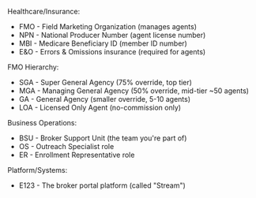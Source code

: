   Healthcare/Insurance:
  - FMO - Field Marketing Organization (manages agents)
  - NPN - National Producer Number (agent license number)
  - MBI - Medicare Beneficiary ID (member ID number)
  - E&O - Errors & Omissions insurance (required for agents)

  FMO Hierarchy:
  - SGA - Super General Agency (75% override, top tier)
  - MGA - Managing General Agency (50% override, mid-tier ~50 agents)
  - GA - General Agency (smaller override, 5-10 agents)
  - LOA - Licensed Only Agent (no-commission only)

  Business Operations:
  - BSU - Broker Support Unit (the team you're part of)
  - OS - Outreach Specialist role
  - ER - Enrollment Representative role

  Platform/Systems:
  - E123 - The broker portal platform (called "Stream")
